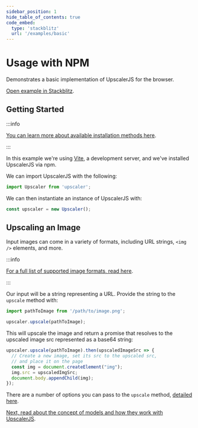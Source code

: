 ```yaml
---
sidebar_position: 1
hide_table_of_contents: true
code_embed:
  type: 'stackblitz'
  url: '/examples/basic'
---
```


# Usage with NPM

Demonstrates a basic implementation of UpscalerJS for the browser.

<a href="https://stackblitz.com/github/thekevinscott/upscalerjs/tree/main/examples/basic?file=index.js&title=UpscalerJS: Basic Implementation">Open example in Stackblitz</a>.

## Getting Started

:::info

[You can learn more about available installation methods here](https://upscalerjs.com/documentation/getting-started#browser-setup).

:::

In this example we're using [Vite](https://vitejs.dev/), a development server, and we've installed UpscalerJS via npm.

We can import UpscalerJS with the following:

```javascript
import Upscaler from 'upscaler';
```

We can then instantiate an instance of UpscalerJS with:

```javascript
const upscaler = new Upscaler();
```

## Upscaling an Image

Input images can come in a variety of formats, including URL strings, `<img />` elements, and more. 

:::info

[For a full list of supported image formats, read here](/documentation/api/upscale).

:::

Our input will be a string representing a URL. Provide the string to the `upscale` method with:

```javascript
import pathToImage from '/path/to/image.png';

upscaler.upscale(pathToImage);
```

This will upscale the image and return a promise that resolves to the upscaled image src represented as a base64 string:

```javascript
upscaler.upscale(pathToImage).then(upscaledImageSrc => {
  // Create a new image, set its src to the upscaled src,
  // and place it on the page
  const img = document.createElement("img");
  img.src = upscaledImgSrc;
  document.body.appendChild(img);
});
```

There are a number of options you can pass to the `upscale` method, [detailed here](http://localhost:3000/documentation/api/upscale).

[Next, read about the concept of models and how they work with UpscalerJS](models).
